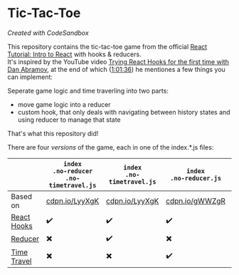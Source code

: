 # Tic-Tac-Toe
*Created with CodeSandbox*

This repository contains the tic-tac-toe game from the official 
[React Tutorial: Intro to React](https://reactjs.org/tutorial/tutorial.html) with hooks & reducers.  
It's inspired by the YouTube video [Trying React Hooks for the first time with Dan Abramov](https://www.youtube.com/watch?v=G-aO5hzo1aw), 
at the end of which ([1:01:36](https://www.youtube.com/watch?v=G-aO5hzo1aw&t=3694)) he mentiones a few things you can implement:

Seperate game logic and time traverling into two parts:
  * move game logic into a reducer
  * custom hook, that only deals with navigating between history states and using reducer to manage that state
  
That's what this repository did!

There are four *versions* of the game, each in one of the index.*.js files: 
<!---
  1. `index.no-reducer.no-timetravel.js` based on [codepen.io/gaearon/pen/LyyXgK](https://codepen.io/gaearon/pen/LyyXgK?editors=0010)
     * :heavy_check_mark: [React Hooks](https://reactjs.org/hooks)
     * :heavy_multiplication_x: [Reducer](https://reactjs.org/docs/hooks-reference.html#usereducer)
     * :heavy_multiplication_x: [Time Travel](https://reactjs.org/tutorial/tutorial.html#adding-time-travel)
  1. `index.no-timetravel.js`
     * :heavy_check_mark:  React Hooks
     * :heavy_check_mark:  Reducer
     * :heavy_multiplication_x:  Time Travel
  1. `index.no-reducer.js` based on [codepen.io/gaearon/pen/gWWZgR](https://codepen.io/gaearon/pen/gWWZgR?editors=0010)
     * :heavy_check_mark: React Hooks
     * :heavy_multiplication_x: Reducer
     * :heavy_check_mark: Time Travel
  1. `index.js`
     * :heavy_check_mark: hooks instead of class components.
     * :heavy_check_mark: Reducer
     * :heavy_check_mark: Time Travel
--->
     
&nbsp;| `index`<br/>`.no-reducer`<br/>`.no-timetravel.js` | `index`<br/>`.no-timetravel.js` | `index`<br/>`.no-reducer.js` |`index.js` 
------------ | ------------- | ------------- | ------------- | -------------
Based on | [cdpn.io/LyyXgK][LyyXgK] |  [cdpn.io/LyyXgK][LyyXgK] | [cdpn.io/gWWZgR][gWWZgR] | [cdpn.io/gWWZgR][gWWZgR]
[React Hooks](https://reactjs.org/hooks) | :heavy_check_mark: | :heavy_check_mark: | :heavy_check_mark: | :heavy_check_mark:
[Reducer](https://reactjs.org/docs/hooks-reference.html#usereducer) | :heavy_multiplication_x: | :heavy_check_mark: | :heavy_multiplication_x: | :heavy_check_mark:
[Time Travel](https://reactjs.org/tutorial/tutorial.html#adding-time-travel) | :heavy_multiplication_x: | :heavy_multiplication_x:| :heavy_check_mark: | :heavy_check_mark:
    

  [LyyXgK]: https://codepen.io/gaearon/pen/LyyXgK?editors=0010
  [gWWZgR]: https://codepen.io/gaearon/pen/gWWZgR?editors=0010
